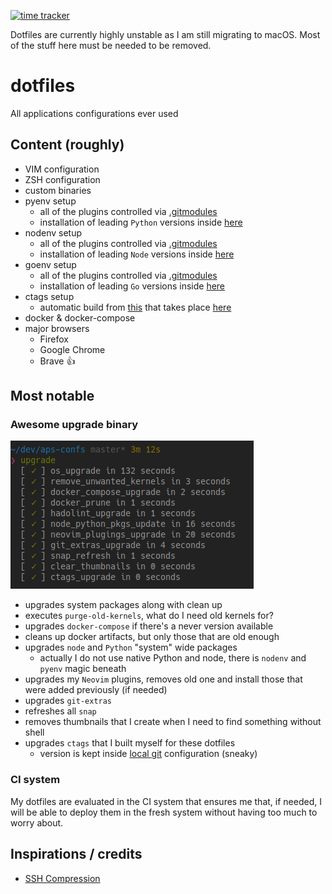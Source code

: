 [![time tracker](https://wakatime.com/badge/github/kornicameister/dotfiles.svg)](https://wakatime.com/badge/github/kornicameister/dotfiles)

Dotfiles are currently highly unstable as I am still migrating to macOS.
Most of the stuff here must be needed to be removed.

# dotfiles

All applications configurations ever used

## Content (roughly)

- VIM configuration
- ZSH configuration
- custom binaries
- pyenv setup
  - all of the plugins controlled via [.gitmodules](./.gitmodules)
  - installation of leading `Python` versions inside [here](./install#L162)
- nodenv setup
  - all of the plugins controlled via [.gitmodules](./.gitmodules)
  - installation of leading `Node` versions inside [here](./install#L162)
- goenv setup
  - all of the plugins controlled via [.gitmodules](./.gitmodules)
  - installation of leading `Go` versions inside [here](./install#L162)
- ctags setup
  - automatic build from [this](https://github.com/universal-ctags/ctags) that takes place
    [here](./.installer/install_ctags.sh)
- docker & docker-compose
- major browsers
  - Firefox
  - Google Chrome
  - Brave :+1:

## Most notable

### Awesome upgrade binary

![upgrade_output](.img/upgrade_bin.png)

- upgrades system packages along with clean up
- executes `purge-old-kernels`, what do I need old kernels for?
- upgrades `docker-compose` if there's a never version available
- cleans up docker artifacts, but only those that are old enough
- upgrades `node` and `Python` "system" wide packages
  - actually I do not use native Python and node, there is `nodenv` and `pyenv` magic beneath
- upgrades my `Neovim` plugins, removes old one and install those that were added previously (if needed)
- upgrades `git-extras`
- refreshes all `snap`
- removes thumbnails that I create when I need to find something without shell
- upgrades `ctags` that I built myself for these dotfiles
  - version is kept inside [local git](./gitconfig#L19) configuration (sneaky)

### CI system

My dotfiles are evaluated in the CI system that ensures me that, if needed, I will be able to
deploy them in the fresh system without having too much to worry about.

## Inspirations / credits

- [SSH Compression](https://www.gidblog.com/enable-compression-for-ssh/)
